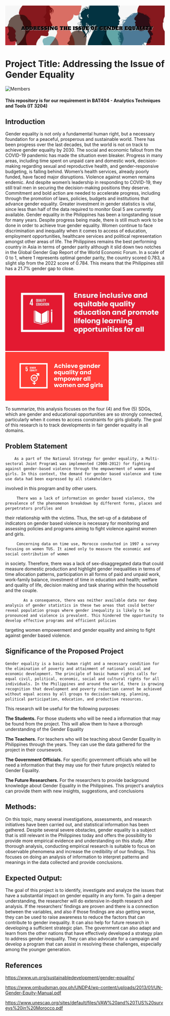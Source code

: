 ![Banner]( https://github.com/Maleajane/ATT---PROJECT-PROPOSAL/blob/main/Banner.jpg)

# Project Title: Addressing the Issue of Gender Equality

![Members](https://user-images.githubusercontent.com/113288734/232810003-2732b0ee-f375-4ae7-88bf-fdab9c4b5481.png)

#### This repository is for our requirement in BAT404 - Analytics Techniques and Tools (IT 3204)

## Introduction

Gender equality is not only a fundamental human right, but a necessary foundation for a peaceful, prosperous and sustainable world. There has been progress over the last decades, but the world is not on track to achieve gender equality by 2030. The social and economic fallout from the COVID-19 pandemic has made the situation even bleaker. Progress in many areas, including time spent on unpaid care and domestic work, decision-making regarding sexual and reproductive health, and gender-responsive budgeting, is falling behind. 
Women’s health services, already poorly funded, have faced major disruptions. Violence against women remains endemic. And despite women’s leadership in responding to COVID-19, they still trail men in securing the decision-making positions they deserve. Commitment and bold action are needed to accelerate progress, including through the promotion of laws, policies, budgets and institutions that advance gender equality. Greater investment in gender statistics is vital, since less than half of the data required to monitor Goal 5 are currently available.
Gender equality in the Philippines has been a longstanding issue for many years. Despite progress being made, there is still much work to be done in order to achieve true gender equality. Women continue to face discrimination and inequality when it comes to access of education, employment opportunities, healthcare services and political representation amongst other areas of life.
The Philippines remains the best performing country in Asia in terms of gender parity although it slid down two notches in the Global Gender Gap Report of the World Economic Forum. In a scale of 0 to 1, where 1 represents optimal gender parity, the country scored 0.783, a slight slip from the 2022 score of 0.784. This means that the Philippines still has a 21.7% gender gap to close.

![SDG 4]( https://github.com/Maleajane/ATT---PROJECT-PROPOSAL/blob/main/SDG%204.jpg)
![SDG 5]( https://github.com/Maleajane/ATT---PROJECT-PROPOSAL/blob/main/SDG%205.png)

To summarize, this analysis focuses on the four (4) and five (5) SDGs, which are gender and educational opportunities are so strongly connected, particularly when it comes to access constraints for girls globally.  The goal of this research is to track developments in fair gender equality in all domains.

## Problem Statement
            
	    As a part of the National Strategy for gender equality, a Multi-sectoral Joint Program1 was implemented (2008-2012) for fighting against gender-based violence through the empowerment of women and girls. In this context, the demand for gender based violence and time use data had been expressed by all stakeholders 
involved in this program and by other users. 

         There was a lack of information on gender based violence, the prevalence of the phenomenon breakdown by different forms, places and perpetrators profiles and
their relationship with the victims. Thus, the set-up of a database of indicators on gender based violence is necessary for monitoring and assessing policies 
and programs aiming to fight violence against women and girls.

         Concerning data on time use, Morocco conducted in 1997 a survey focusing on women TUS. It aimed only to measure the economic and social contribution of women 
in society. Therefore, there was a lack of sex-disaggregated data that could measure domestic production and highlight gender inequalities in terms of time 
allocation patterns, participation in all forms of paid and unpaid work, work-family balance, investment of time in education and health; welfare and quality
of life, decision making and task sharing within the household and the couple. 

            As a consequence, there was neither available data nor deep analysis of gender statistics in these two areas that could better reveal population groups where gender inequality is likely to be pronounced and violence is prevalent. This hindered the opportunity to develop effective programs and efficient policies
targeting women empowerment and gender equality and aiming to fight against gender based violence.

## Significance of the Proposed Project

	Gender equality is a basic human right and a necessary condition for the elimination of poverty and attainment of national social and economic development. The principle of basic human rights calls for equal civil, political, economic, social and cultural rights for all individuals. In the Philippines and around the world, there is growing recognition that development and poverty reduction cannot be achieved without equal access by all groups to decision-making, planning, political participation, education, and productive resources.

This research will be useful for the following purposes:

**The Students.** For those students who will be need a information that may be found from the project. This will allow them to have a thorough understanding of the Gender Equality

**The Teachers.** For teachers who will be teaching about Gender Equality in Philippines through the years. They can use the data gathered for the project in their coursework. 

**The Government Officials.** For specific government officials who will be need a information  that they may use for their future project/s related to Gender Equality.

**The Future Researchers.** For the researchers to provide background knowledge about Gender Equality in the Philippines. This project's analytics can provide them with new insights, suggestions, and conclusions

## Methods:

On this topic, many several investigations, assessments, and research initiatives have been carried out, and statistical information has been gathered. Despite several severe obstacles, gender equality is a subject that is still relevant in the Philippines today and offers the possibility to provide more empirical evidence and understanding on this study. After thorough analysis, conducting empirical research is suitable to focus on observable phenomena and increase the credibility of our findings. This focuses on doing an analysis of information to interpret patterns and meanings in the data collected and provide conclusions.

## Expected Output:
The goal of this project is to identify, investigate and analyze the issues that have a substantial impact on gender equality in any form. To gain a deeper understanding, the researcher will do extensive in-depth research and analysis. If the researchers’ findings are proven and there is a connection between the variables, and also if those findings are also getting worse, they can be used to raise awareness to reduce the factors that can contribute to gender inequality. It can also help for future research in developing a sufficient strategic plan. The government can also adapt and learn from the other nations that have effectively developed a strategy plan to address gender inequality. They can also advocate for a campaign and develop a program that can assist in resolving these challenges, especially among the younger generation.

## References
https://www.un.org/sustainabledevelopment/gender-equality/

https://www.ombudsman.gov.ph/UNDP4/wp-content/uploads/2013/01/UN-Gender-Equity-Manual.pdf 

https://www.unescap.org/sites/default/files/VAW%20and%20TUS%20surveys%20in%20Morocco.pdf
